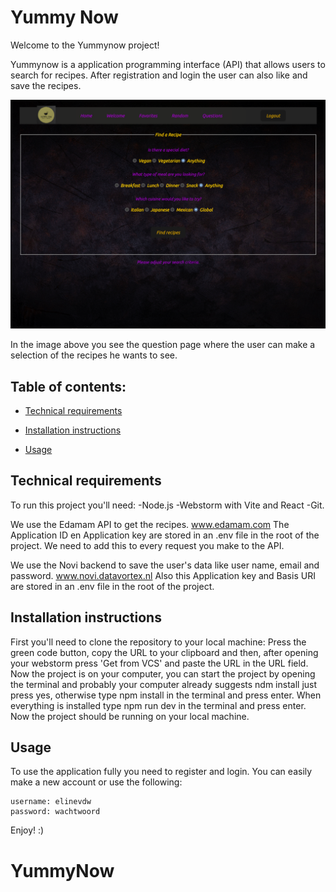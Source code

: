 # Yummy Now

Welcome to the Yummynow project!

Yummynow is a application programming interface (API) that allows users to search for recipes. 
After registration and login the user can also like and save the recipes.

![questionspage](./public/screenshot.png)

In the image above you see the question page where the user can make a selection of the
recipes he wants to see.

## Table of contents:

* [Technical requirements](#technical-requirements)

* [Installation instructions](#installation-instructions)

* [Usage](#usage)


## Technical requirements

To run this project you'll need:
-Node.js
-Webstorm with Vite and React 
-Git.

We use the Edamam API to get the recipes. www.edamam.com
The Application ID en Application key are stored in an .env file in the root of the project.
We need to add this to every request you make to the API.

We use the Novi backend to save the user's data like user name, email and password.
www.novi.datavortex.nl
Also this Application key and Basis URI are stored in an .env file in the root of the project.


## Installation instructions
First you'll need to clone the repository to your local machine:
Press the green code button, copy the URL to your clipboard and then, after opening your webstorm
press 'Get from VCS' and paste the URL in the URL field.
Now the project is on your computer, you can start the project by opening the terminal and probably 
your computer already suggests ndm install just press yes, otherwise type npm install
in the terminal and press enter. When everything is installed type npm run dev in the terminal and 
press enter.
Now the project should be running on your local machine.

## Usage
To use the application fully you need to register and login.
You can easily make a new account or use the following:
```
username: elinevdw
password: wachtwoord

```

Enjoy! :)
# YummyNow